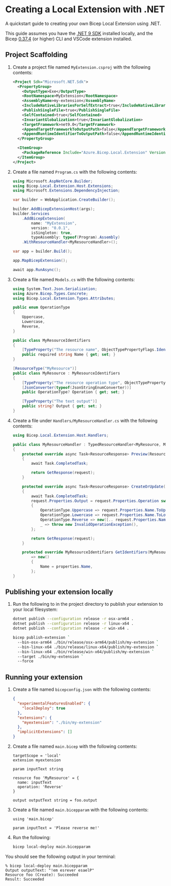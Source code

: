 # Creating a Local Extension with .NET

A quickstart guide to creating your own Bicep Local Extension using .NET.

This guide assumes you have the [.NET 9 SDK](https://dotnet.microsoft.com/en-us/download/dotnet/9.0) installed locally, and the Bicep [0.37.4](https://github.com/Azure/bicep/releases/tag/v0.37.4) (or higher) CLI and VSCode extension installed.

## Project Scaffolding

1. Create a project file named `MyExtension.csproj` with the following contents:
    ```xml
    <Project Sdk="Microsoft.NET.Sdk">
      <PropertyGroup>
        <OutputType>Exe</OutputType>
        <RootNamespace>MyExtension</RootNamespace>
        <AssemblyName>my-extension</AssemblyName>
        <IncludeNativeLibrariesForSelfExtract>true</IncludeNativeLibrariesForSelfExtract>
        <PublishSingleFile>true</PublishSingleFile>
        <SelfContained>true</SelfContained>
        <InvariantGlobalization>true</InvariantGlobalization>
        <TargetFramework>net9.0</TargetFramework>
        <AppendTargetFrameworkToOutputPath>false</AppendTargetFrameworkToOutputPath>
        <AppendRuntimeIdentifierToOutputPath>false</AppendRuntimeIdentifierToOutputPath>
      </PropertyGroup>
    
      <ItemGroup>
        <PackageReference Include="Azure.Bicep.Local.Extension" Version="0.37.4" />
      </ItemGroup>
    </Project>
    ```
1. Create a file named `Program.cs` with the following contents:
    ```csharp
    using Microsoft.AspNetCore.Builder;
    using Bicep.Local.Extension.Host.Extensions;
    using Microsoft.Extensions.DependencyInjection;
    
    var builder = WebApplication.CreateBuilder();
    
    builder.AddBicepExtensionHost(args);
    builder.Services
        .AddBicepExtension(
            name: "MyExtension",
            version: "0.0.1",
            isSingleton: true,
            typeAssembly: typeof(Program).Assembly)
        .WithResourceHandler<MyResourceHandler>();
    
    var app = builder.Build();

    app.MapBicepExtension();
    
    await app.RunAsync();
    ```
1. Create a file named `Models.cs` with the following contents:
    ```csharp
    using System.Text.Json.Serialization;
    using Azure.Bicep.Types.Concrete;
    using Bicep.Local.Extension.Types.Attributes;
    
    public enum OperationType
    {
        Uppercase,
        Lowercase,
        Reverse,
    }
    
    public class MyResourceIdentifiers
    {
        [TypeProperty("The resource name", ObjectTypePropertyFlags.Identifier | ObjectTypePropertyFlags.Required)]
        public required string Name { get; set; }
    }
    
    [ResourceType("MyResource")]
    public class MyResource : MyResourceIdentifiers
    {
        [TypeProperty("The resource operation type", ObjectTypePropertyFlags.Required)]
        [JsonConverter(typeof(JsonStringEnumConverter))]
        public OperationType? Operation { get; set; }
    
        [TypeProperty("The text output")]
        public string? Output { get; set; }
    }
    ```
1. Create a file under `Handlers/MyResourceHandler.cs` with the following contents:
    ```csharp
    using Bicep.Local.Extension.Host.Handlers;
    
    public class MyResourceHandler : TypedResourceHandler<MyResource, MyResourceIdentifiers>
    {
        protected override async Task<ResourceResponse> Preview(ResourceRequest request, CancellationToken cancellationToken)
        {
            await Task.CompletedTask;
    
            return GetResponse(request);
        }
    
        protected override async Task<ResourceResponse> CreateOrUpdate(ResourceRequest request, CancellationToken cancellationToken)
        {
            await Task.CompletedTask;
            request.Properties.Output = request.Properties.Operation switch
            {
                OperationType.Uppercase => request.Properties.Name.ToUpperInvariant(),
                OperationType.Lowercase => request.Properties.Name.ToLowerInvariant(),
                OperationType.Reverse => new([.. request.Properties.Name.Reverse()]),
                _ => throw new InvalidOperationException(),
            };
    
            return GetResponse(request);
        }
    
        protected override MyResourceIdentifiers GetIdentifiers(MyResource properties)
            => new()
            {
                Name = properties.Name,
            };
    }
    ```

## Publishing your extension locally
1. Run the following to in the project directory to publish your extension to your local filesystem:
    ```sh
    dotnet publish --configuration release -r osx-arm64 .
    dotnet publish --configuration release -r linux-x64 .
    dotnet publish --configuration release -r win-x64 .
    
    bicep publish-extension `
      --bin-osx-arm64 ./bin/release/osx-arm64/publish/my-extension `
      --bin-linux-x64 ./bin/release/linux-x64/publish/my-extension `
      --bin-linux-x64 ./bin/release/win-x64/publish/my-extension `
      --target ./bin/my-extension `
      --force
    ```

## Running your extension
1. Create a file named `bicepconfig.json` with the following contents:
    ```json
    {
      "experimentalFeaturesEnabled": {
        "localDeploy": true
      },
      "extensions": {
        "myextension": "./bin/my-extension"
      },
      "implicitExtensions": []
    }
    ```
1. Create a file named `main.bicep` with the following contents:
    ```bicep
    targetScope = 'local'
    extension myextension
    
    param inputText string
    
    resource foo 'MyResource' = {
      name: inputText
      operation: 'Reverse'
    }
    
    output outputText string = foo.output
    ```
1. Create a file named `main.bicepparam` with the following contents:
    ```bicep
    using 'main.bicep'
    
    param inputText = 'Please reverse me!'
    ```
1. Run the following:
    ```sh
    bicep local-deploy main.bicepparam
    ```

You should see the following output in your terminal:
```
% bicep local-deploy main.bicepparam
Output outputText: "!em esrever esaelP"
Resource foo (Create): Succeeded
Result: Succeeded
```
